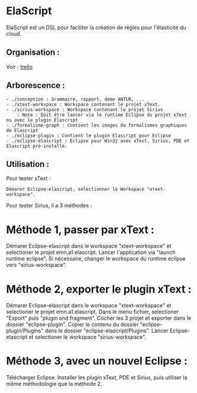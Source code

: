 ﻿# ElaScript 
ElaScript est un DSL pour faciliter la création de règles pour l'élasticité du cloud.

## Organisation :
Voir : [trello](https://trello.com/b/eXo56Ghg/elascript)

## Arborescence :
	- ./conception : Grammaire, rapport, demo ANTLR, ...
	- ./xtext-workspace : Workspace contenant le projet xText.
	- ./sirius-workspace : Workspace contenant le projet Sirius
		- Note : Doit être lancer via le runtime Eclipse du projet xText ou avec le plugin Elascript
	- ./formalisme-graph : Contient les images du formalismes graphiques de Elascript
	- ./eclipse-plugin : Contient le plugin Elascript pour Eclipse
	- ./eclipse-elascript : Eclipse pour Win32 avec xText, Sirius, PDE et Elascript pré-installé.

## Utilisation :
Pour tester xText :

	Démarer Eclipse-elascript, selectionner le Workspace "xtext-workspace".

Pour tester Sirius, il a 3 méthodes :

# Méthode 1, passer par xText :
Démarer Eclipse-elascript dans le workspace "xtext-workspace" et selectioner le projet emn.a1.elascript.
Lancer l'application via "launch runtime eclipse". Si nécessaire, changer le workspace du runtime eclipse 
vers "sirius-workspace".

# Méthode 2, exporter le plugin xText :
Démarer Eclipse-elascript dans le workspace "xtext-workspace" et selectioner le projet emn.a1.elascript.
Dans le menu fichier, selectioner "Export" puis "plugin and fragment". Cocher les 3 projet et exporter dans le dossier
"eclipse-plugin". Copier le contenu du dossier "eclipse-plugin/Plugins" dans le dossier "eclipse-elascript/Plugins".
Lancer Eclipse-elascript et selectioner le workspace "sirius-workspace".

# Méthode 3, avec un nouvel Eclipse :
Télécharger Eclipse. Installer les plugin xText, PDE et Sirius, puis utiliser la même méthodologie 
que la méthode 2.

